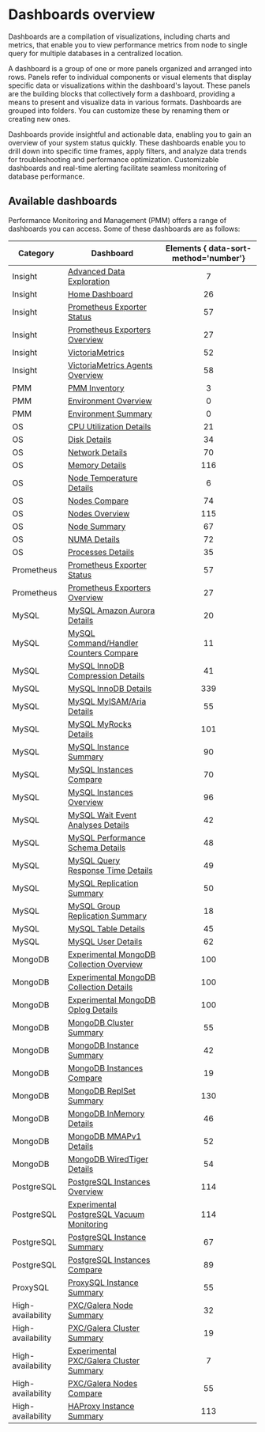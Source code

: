 # Dashboards overview

Dashboards are a compilation of visualizations, including charts and metrics, that enable you to view performance metrics from node to single query for multiple databases in a centralized location.

A dashboard is a group of one or more panels organized and arranged into rows. Panels refer to individual components or visual elements that display specific data or visualizations within the dashboard's layout. These panels are the building blocks that collectively form a dashboard, providing a means to present and visualize data in various formats. Dashboards are grouped into folders. You can customize these by renaming them or creating new ones.

Dashboards provide insightful and actionable data, enabling you to gain an overview of your system status quickly. These dashboards enable you to drill down into specific time frames, apply filters, and analyze data trends for troubleshooting and performance optimization. Customizable dashboards and real-time alerting facilitate seamless monitoring of database performance.


## Available dashboards

Performance Monitoring and Management (PMM) offers a range of dashboards you can access. Some of these dashboards are as follows:

| Category          | Dashboard                                                                                | Elements { data-sort-method='number'} |
|-------------------|------------------------------------------------------------------------------------------|:-------------------------------------:|
| Insight           | [Advanced Data Exploration]                                                              | 7
| Insight           | [Home Dashboard]                                                                         | 26
| Insight           | [Prometheus Exporter Status]                                                             | 57
| Insight           | [Prometheus Exporters Overview]                                                          | 27
| Insight           | [VictoriaMetrics]                                                                        | 52
| Insight           | [VictoriaMetrics Agents Overview]                                                        | 58
| PMM               | [PMM Inventory]                                                                          | 3
| PMM               | [Environment Overview]                                                                   | 0
| PMM               | [Environment Summary]                                                                    | 0
| OS                | [CPU Utilization Details]                                                                | 21
| OS                | [Disk Details]                                                                           | 34
| OS                | [Network Details]                                                                        | 70
| OS                | [Memory Details]                                                                         | 116
| OS                | [Node Temperature Details]                                                               | 6
| OS                | [Nodes Compare]                                                                          | 74
| OS                | [Nodes Overview]                                                                         | 115
| OS                | [Node Summary]                                                                           | 67
| OS                | [NUMA Details]                                                                           | 72
| OS                | [Processes Details]                                                                      | 35
| Prometheus        | [Prometheus Exporter Status]                                                             | 57
| Prometheus        | [Prometheus Exporters Overview]                                                          | 27
| MySQL             | [MySQL Amazon Aurora Details]                                                            | 20
| MySQL             | [MySQL Command/Handler Counters Compare]                                                 | 11
| MySQL             | [MySQL InnoDB Compression Details]                                                       | 41
| MySQL             | [MySQL InnoDB Details]                                                                   | 339
| MySQL             | [MySQL MyISAM/Aria Details]                                                              | 55
| MySQL             | [MySQL MyRocks Details]                                                                  | 101
| MySQL             | [MySQL Instance Summary]                                                                 | 90
| MySQL             | [MySQL Instances Compare]                                                                | 70
| MySQL             | [MySQL Instances Overview]                                                               | 96
| MySQL             | [MySQL Wait Event Analyses Details]                                                      | 42
| MySQL             | [MySQL Performance Schema Details]                                                       | 48
| MySQL             | [MySQL Query Response Time Details]                                                      | 49
| MySQL             | [MySQL Replication Summary]                                                              | 50
| MySQL             | [MySQL Group Replication Summary]                                                        | 18
| MySQL             | [MySQL Table Details]                                                                    | 45
| MySQL             | [MySQL User Details]                                                                     | 62
| MongoDB           | [Experimental MongoDB Collection Overview]                                                             | 100
| MongoDB           | [Experimental MongoDB Collection Details]                                                             | 100
| MongoDB           | [Experimental MongoDB Oplog Details]                                                             | 100
| MongoDB           | [MongoDB Cluster Summary]                                                                | 55
| MongoDB           | [MongoDB Instance Summary]                                                               | 42
| MongoDB           | [MongoDB Instances Compare]                                                              | 19
| MongoDB           | [MongoDB ReplSet Summary]                                                                | 130
| MongoDB           | [MongoDB InMemory Details]                                                               | 46
| MongoDB           | [MongoDB MMAPv1 Details]                                                                 | 52
| MongoDB           | [MongoDB WiredTiger Details]                                                             | 54
| PostgreSQL        | [PostgreSQL Instances Overview]                                                          | 114
| PostgreSQL        | [Experimental PostgreSQL Vacuum Monitoring]                                              | 114
| PostgreSQL        | [PostgreSQL Instance Summary]                                                            | 67
| PostgreSQL        | [PostgreSQL Instances Compare]                                                           | 89
| ProxySQL          | [ProxySQL Instance Summary]                                                              | 55
| High-availability | [PXC/Galera Node Summary]                                                                | 32
| High-availability | [PXC/Galera Cluster Summary]                                                             | 19
| High-availability | [Experimental PXC/Galera Cluster Summary]                                                 | 7
| High-availability | [PXC/Galera Nodes Compare]                                                               | 55
| High-availability | [HAProxy Instance Summary]                                                               | 113

[Advanced Data Exploration]: ../../reference/dashboards/dashboard-advanced-data-exploration.md
[Home Dashboard]: ../../reference/dashboards/dashboard-home.md
[Prometheus Exporter Status]: ../../reference/dashboards/dashboard-prometheus-exporter-status.md
[Prometheus Exporters Overview]: ../../reference/dashboards/dashboard-prometheus-exporters-overview.md
[VictoriaMetrics]: ../../reference/dashboards/dashboard-victoriametrics.md
[VictoriaMetrics Agents Overview]: ../../reference/dashboards/dashboard-victoriametrics-agents-overview.md
[PMM Inventory]: ../../use/dashboard-inventory.md
[Environment Overview]: ../../reference/dashboards/dashboard-env-overview.md
[Environment Summary]: ../../reference/dashboards/dashboard-environment-summary.md
[CPU Utilization Details]: ../../reference/dashboards/dashboard-cpu-utilization-details.md
[Disk Details]: ../../reference/dashboards/dashboard-disk-details.md
[Network Details]: ../../reference/dashboards/dashboard-network-details.md
[Memory Details]: ../../reference/dashboards/dashboard-memory-details.md
[Node Temperature Details]: ../../reference/dashboards/dashboard-node-temperature-details.md
[Nodes Compare]: ../../reference/dashboards/dashboard-nodes-compare.md
[Nodes Overview]: ../../reference/dashboards/dashboard-nodes-overview.md
[Node Summary]: ../../reference/dashboards/dashboard-node-summary.md
[NUMA Details]: ../../reference/dashboards/dashboard-numa-details.md
[Processes Details]: ../../reference/dashboards/dashboard-processes-details.md
[Prometheus Exporter Status]: ../../reference/dashboards/dashboard-prometheus-exporter-status.md
[Prometheus Exporters Overview]: ../../reference/dashboards/dashboard-prometheus-exporters-overview.md
[MySQL Amazon Aurora Details]: ../../reference/dashboards/dashboard-mysql-amazon-aurora-details.md
[MySQL Command/Handler Counters Compare]: ../../reference/dashboards/dashboard-mysql-command-handler-counters-compare.md
[MySQL InnoDB Compression Details]: ../../reference/dashboards/dashboard-mysql-innodb-compression-details.md
[MySQL InnoDB Details]: ../../reference/dashboards/dashboard-mysql-innodb-details.md
[MySQL MyISAM/Aria Details]: ../../reference/dashboards/dashboard-mysql-myisam-aria-details.md
[MySQL MyRocks Details]: ../../reference/dashboards/dashboard-mysql-myrocks-details.md
[MySQL Instance Summary]: ../../reference/dashboards/dashboard-mysql-instance-summary.md
[MySQL Instances Compare]: ../../reference/dashboards/dashboard-mysql-instances-compare.md
[MySQL Instances Overview]: ../../reference/dashboards/dashboard-mysql-instances-overview.md
[MySQL Wait Event Analyses Details]: ../../reference/dashboards/dashboard-mysql-wait-event-analyses-details.md
[MySQL Performance Schema Details]: ../../reference/dashboards/dashboard-mysql-performance-schema-details.md
[MySQL Query Response Time Details]: ../../reference/dashboards/dashboard-mysql-query-response-time-details.md
[MySQL Replication Summary]: ../../reference/dashboards/dashboard-mysql-replication-summary.md
[MySQL Group Replication Summary]: ../../reference/dashboards/dashboard-mysql-group-replication-summary.md
[MySQL Table Details]: ../../reference/dashboards/dashboard-mysql-table-details.md
[MySQL User Details]: ../../reference/dashboards/dashboard-mysql-user-details.md
[MySQL TokuDB Details]: ../../reference/dashboards/dashboard-mysql-tokudb-details.md
[Experimental MongoDB Collection Overview]: ../../reference/dashboards/dashboard-mongodb-experimental_collection_overview.md
[Experimental MongoDB Collection Details]: ../../reference/dashboards/dashboard-mongodb-experimental_collection_details.md
[Experimental MongoDB Oplog Details]: ../../reference/dashboards/dashboard-mongodb-experimental_oplog.md
[MongoDB Cluster Summary]: ../../reference/dashboards/dashboard-mongodb-cluster-summary.md
[MongoDB Instance Summary]: ../../reference/dashboards/dashboard-mongodb-instance-summary.md
[MongoDB Instances Overview]: ../../reference/dashboards/dashboard-mongodb-instances-overview.md
[MongoDB Instances Compare]: ../../reference/dashboards/dashboard-mongodb-instances-compare.md
[MongoDB ReplSet Summary]: ../../reference/dashboards/dashboard-mongodb-replset-summary.md
[MongoDB InMemory Details]: ../../reference/dashboards/dashboard-mongodb-inmemory-details.md
[MongoDB MMAPv1 Details]: ../../reference/dashboards/dashboard-mongodb-mmapv1-details.md
[MongoDB WiredTiger Details]: ../../reference/dashboards/dashboard-mongodb-wiredtiger-details.md
[Experimental PostgreSQL Vacuum Monitoring]: ../../reference/dashboards/dashboard-postgresql-vacuum-monitoring-experimental.md
[PostgreSQL Instances Overview]: ../../reference/dashboards/dashboard-postgresql-instances-overview.md
[PostgreSQL Instance Summary]: ../../reference/dashboards/dashboard-postgresql-instance-summary.md
[PostgreSQL Instances Compare]: ../../reference/dashboards/dashboard-postgresql-instances-compare.md
[ProxySQL Instance Summary]: ../../reference/dashboards/dashboard-proxysql-instance-summary.md
[PXC/Galera Node Summary]: ../../reference/dashboards/dashboard-pxc-galera-node-summary.md
[PXC/Galera Cluster Summary]: ../../reference/dashboards/dashboard-pxc-galera-cluster-summary.md
[Experimental PXC/Galera Cluster Summary]: ../../reference/dashboards/dashboard-pxc-galera-cluster-summary-experimental.md
[PXC/Galera Nodes Compare]: ../../reference/dashboards/dashboard-pxc-galera-nodes-compare.md
[HAProxy Instance Summary]: ../../reference/dashboards/dashboard-haproxy-instance-summary.md
